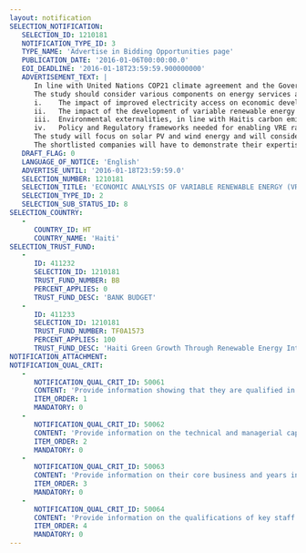 ```yaml
---
layout: notification
SELECTION_NOTIFICATION: 
   SELECTION_ID: 1210181
   NOTIFICATION_TYPE_ID: 3
   TYPE_NAME: 'Advertise in Bidding Opportunities page'
   PUBLICATION_DATE: '2016-01-06T00:00:00.0'
   EOI_DEADLINE: '2016-01-18T23:59:59.900000000'
   ADVERTISEMENT_TEXT: |
      In line with United Nations COP21 climate agreement and the Government of Haiti (GoH)s intention to become an emerging Economy by 2030 (using primarily clean energy to increase energy access), the World Bank Global Energy Practice invites firms to express the interest to undertake an economic analysis that will inform the State power utility Electricité d'Haïti (EDH) and the GoH on long-term macroeconomic impact of VRE integration in the countrys energy mix. The outcome of the study is expected to be a clearer understanding of the VRE integrations contribution to increased access to electricity, economic implication from increased energy services from these clean energy sources, and the mechanisms articulating how and how much development of renewable energy can impact employment and economic growth in Haiti.
      The study should consider various components on energy services and economic development in the context of Haiti. Details on these components and relevant prior research may include, but not limited to, the following:
      i.	The impact of improved electricity access on economic development;
      ii.	The impact of the development of variable renewable energy into electricity grids on green jobs and green growth;
      iii.	Environmental externalities, in line with Haitis carbon emissions objectives;
      iv.	Policy and Regulatory frameworks needed for enabling VRE rapid and sustainable scale-up.
      The study will focus on solar PV and wind energy and will consider the variable character of these sources, the characteristics of Haitis main power system, the regional interconnection potential, as well as the existing regulatory framework.
      The shortlisted companies will have to demonstrate their expertise in the energy/electricity sector and in working on economic analysis of energy policy. The team should have the expertise working on energy sector in Haiti (ideally) or other fragile countries with energy challenges including access to electricity and load shedding. The team will include appropriate energy/electricity experts and be familiar with principles of economic analysis (relevant for Haiti). The team should also have excellent written communication skills in English and French to effectively collect, analyze and combine information as desired.
   DRAFT_FLAG: 0
   LANGUAGE_OF_NOTICE: 'English'
   ADVERTISE_UNTIL: '2016-01-18T23:59:59.0'
   SELECTION_NUMBER: 1210181
   SELECTION_TITLE: 'ECONOMIC ANALYSIS OF VARIABLE RENEWABLE ENERGY (VRE) EXPANSION IN HAITI'
   SELECTION_TYPE_ID: 2
   SELECTION_SUB_STATUS_ID: 8
SELECTION_COUNTRY: 
   - 
      COUNTRY_ID: HT
      COUNTRY_NAME: 'Haiti'
SELECTION_TRUST_FUND: 
   - 
      ID: 411232
      SELECTION_ID: 1210181
      TRUST_FUND_NUMBER: BB
      PERCENT_APPLIES: 0
      TRUST_FUND_DESC: 'BANK BUDGET'
   - 
      ID: 411233
      SELECTION_ID: 1210181
      TRUST_FUND_NUMBER: TF0A1573
      PERCENT_APPLIES: 100
      TRUST_FUND_DESC: 'Haiti Green Growth Through Renewable Energy Integration'
NOTIFICATION_ATTACHMENT: 
NOTIFICATION_QUAL_CRIT: 
   - 
      NOTIFICATION_QUAL_CRIT_ID: 50061
      CONTENT: 'Provide information showing that they are qualified in the field of the assignment.'
      ITEM_ORDER: 1
      MANDATORY: 0
   - 
      NOTIFICATION_QUAL_CRIT_ID: 50062
      CONTENT: 'Provide information on the technical and managerial capabilities of the firm.'
      ITEM_ORDER: 2
      MANDATORY: 0
   - 
      NOTIFICATION_QUAL_CRIT_ID: 50063
      CONTENT: 'Provide information on their core business and years in business.'
      ITEM_ORDER: 3
      MANDATORY: 0
   - 
      NOTIFICATION_QUAL_CRIT_ID: 50064
      CONTENT: 'Provide information on the qualifications of key staff.'
      ITEM_ORDER: 4
      MANDATORY: 0
---
```

